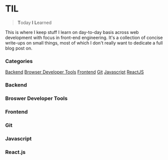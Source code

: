 # TIL

> **T**oday **I** **L**earned

This is where I keep stuff I learn on day-to-day basis across web
development with focus in front-end engineering. It's a collection of
concise write-ups on small things, most of which I don't really want
to dedicate a full blog post on.

### Categories

[Backend](#backend)
[Browser Developer Tools](#browser-developer-tools)
[Frontend](#frontend)
[Git](#git)
[Javascript](#javascript)
[ReactJS](#reactjs)

### Backend

### Broswer Developer Tools

### Frontend

### Git

### Javascript

### React.js
